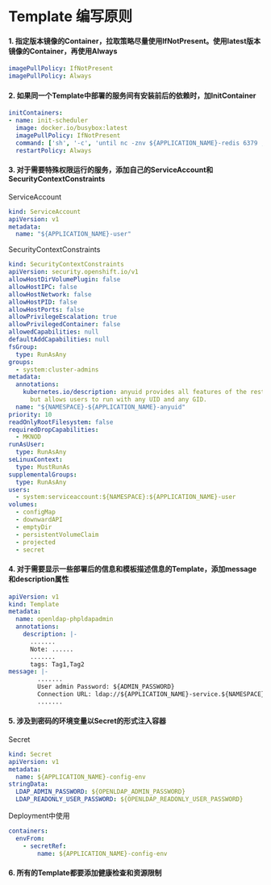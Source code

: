 # Template 编写原则

#### 1. 指定版本镜像的Container，拉取策略尽量使用IfNotPresent。使用latest版本镜像的Container，再使用Always
```yaml
imagePullPolicy: IfNotPresent
imagePullPolicy: Always
```

#### 2. 如果同一个Template中部署的服务间有安装前后的依赖时，加InitContainer

```yaml
initContainers:
- name: init-scheduler
  image: docker.io/busybox:latest
  imagePullPolicy: IfNotPresent
  command: ['sh', '-c', 'until nc -znv ${APPLICATION_NAME}-redis 6379 ; do echo waiting for ${APPLICATION_NAME}-postgresql to be up; sleep 5; done;']
  restartPolicy: Always
```

#### 3. 对于需要特殊权限运行的服务，添加自己的ServiceAccount和SecurityContextConstraints
ServiceAccount
```yaml
kind: ServiceAccount
apiVersion: v1
metadata:
  name: "${APPLICATION_NAME}-user" 
```
SecurityContextConstraints
```yaml
kind: SecurityContextConstraints
apiVersion: security.openshift.io/v1
allowHostDirVolumePlugin: false
allowHostIPC: false
allowHostNetwork: false
allowHostPID: false
allowHostPorts: false
allowPrivilegeEscalation: true
allowPrivilegedContainer: false
allowedCapabilities: null
defaultAddCapabilities: null
fsGroup:
  type: RunAsAny
groups:
  - system:cluster-admins
metadata:
  annotations:
    kubernetes.io/description: anyuid provides all features of the restricted SCC
      but allows users to run with any UID and any GID.
  name: "${NAMESPACE}-${APPLICATION_NAME}-anyuid"
priority: 10
readOnlyRootFilesystem: false
requiredDropCapabilities:
  - MKNOD
runAsUser:
  type: RunAsAny
seLinuxContext:
  type: MustRunAs
supplementalGroups:
  type: RunAsAny
users:
  - system:serviceaccount:${NAMESPACE}:${APPLICATION_NAME}-user
volumes:
  - configMap
  - downwardAPI
  - emptyDir
  - persistentVolumeClaim
  - projected
  - secret
```
#### 4. 对于需要显示一些部署后的信息和模板描述信息的Template，添加message和description属性
```yaml
apiVersion: v1
kind: Template
metadata:
  name: openldap-phpldapadmin
  annotations:
    description: |-
      .......
      Note: ......
      ....... 
      tags: Tag1,Tag2
message: |-
        .......
        User admin Password: ${ADMIN_PASSWORD}
        Connection URL: ldap://${APPLICATION_NAME}-service.${NAMESPACE}.svc:389
        ....... 
```
#### 5. 涉及到密码的环境变量以Secret的形式注入容器
Secret
```yaml
kind: Secret
apiVersion: v1
metadata:
  name: ${APPLICATION_NAME}-config-env
stringData:
  LDAP_ADMIN_PASSWORD: ${OPENLDAP_ADMIN_PASSWORD}
  LDAP_READONLY_USER_PASSWORD: ${OPENLDAP_READONLY_USER_PASSWORD}
```
Deployment中使用
```yaml
containers:
  envFrom:
    - secretRef:
        name: ${APPLICATION_NAME}-config-env
```

#### 6. 所有的Template都要添加健康检查和资源限制

